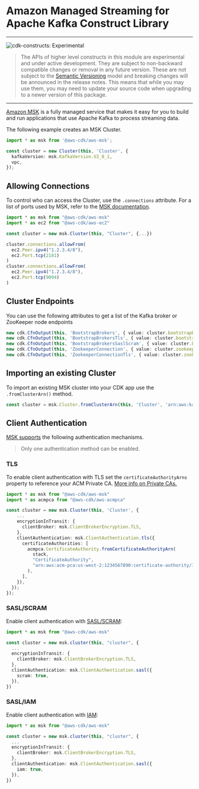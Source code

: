 # Amazon Managed Streaming for Apache Kafka Construct Library
<!--BEGIN STABILITY BANNER-->

---

![cdk-constructs: Experimental](https://img.shields.io/badge/cdk--constructs-experimental-important.svg?style=for-the-badge)

> The APIs of higher level constructs in this module are experimental and under active development.
> They are subject to non-backward compatible changes or removal in any future version. These are
> not subject to the [Semantic Versioning](https://semver.org/) model and breaking changes will be
> announced in the release notes. This means that while you may use them, you may need to update
> your source code when upgrading to a newer version of this package.

---

<!--END STABILITY BANNER-->

[Amazon MSK](https://aws.amazon.com/msk/) is a fully managed service that makes it easy for you to build and run applications that use Apache Kafka to process streaming data.

The following example creates an MSK Cluster.

```ts
import * as msk from '@aws-cdk/aws-msk';

const cluster = new Cluster(this, 'Cluster', {
  kafkaVersion: msk.KafkaVersion.V2_8_1,
  vpc,
});
```

## Allowing Connections

To control who can access the Cluster, use the `.connections` attribute. For a list of ports used by MSK, refer to the [MSK documentation](https://docs.aws.amazon.com/msk/latest/developerguide/client-access.html#port-info).

```typescript
import * as msk from "@aws-cdk/aws-msk"
import * as ec2 from "@aws-cdk/aws-ec2"

const cluster = new msk.Cluster(this, "Cluster", {...})

cluster.connections.allowFrom(
  ec2.Peer.ipv4("1.2.3.4/8"),
  ec2.Port.tcp(2181)
)
cluster.connections.allowFrom(
  ec2.Peer.ipv4("1.2.3.4/8"),
  ec2.Port.tcp(9094)
)
```

## Cluster Endpoints

You can use the following attributes to get a list of the Kafka broker or ZooKeeper node endpoints

```typescript
new cdk.CfnOutput(this, 'BootstrapBrokers', { value: cluster.bootstrapBrokers });
new cdk.CfnOutput(this, 'BootstrapBrokersTls', { value: cluster.bootstrapBrokersTls });
new cdk.CfnOutput(this, 'BootstrapBrokersSaslScram', { value: cluster.bootstrapBrokersSaslScram });
new cdk.CfnOutput(this, 'ZookeeperConnection', { value: cluster.zookeeperConnectionString });
new cdk.CfnOutput(this, 'ZookeeperConnectionTls', { value: cluster.zookeeperConnectionStringTls });
```

## Importing an existing Cluster

To import an existing MSK cluster into your CDK app use the `.fromClusterArn()` method.

```typescript
const cluster = msk.Cluster.fromClusterArn(this, 'Cluster', 'arn:aws:kafka:us-west-2:1234567890:cluster/a-cluster/11111111-1111-1111-1111-111111111111-1')
```

## Client Authentication

[MSK supports](https://docs.aws.amazon.com/msk/latest/developerguide/kafka_apis_iam.html) the following authentication mechanisms.

> Only one authentication method can be enabled.

### TLS

To enable client authentication with TLS set the `certificateAuthorityArns` property to reference your ACM Private CA. [More info on Private CAs.](https://docs.aws.amazon.com/msk/latest/developerguide/msk-authentication.html)

```typescript
import * as msk from "@aws-cdk/aws-msk"
import * as acmpca from "@aws-cdk/aws-acmpca"

const cluster = new msk.Cluster(this, 'Cluster', {
    ...
    encryptionInTransit: {
      clientBroker: msk.ClientBrokerEncryption.TLS,
    },
    clientAuthentication: msk.ClientAuthentication.tls({
      certificateAuthorities: [
        acmpca.CertificateAuthority.fromCertificateAuthorityArn(
          stack,
          "CertificateAuthority",
          "arn:aws:acm-pca:us-west-2:1234567890:certificate-authority/11111111-1111-1111-1111-111111111111"
        ),
      ],
    }),
  });
});
```

### SASL/SCRAM

Enable client authentication with [SASL/SCRAM](https://docs.aws.amazon.com/msk/latest/developerguide/msk-password.html):

```typescript
import * as msk from "@aws-cdk/aws-msk"

const cluster = new msk.cluster(this, "cluster", {
  ...
  encryptionInTransit: {
    clientBroker: msk.ClientBrokerEncryption.TLS,
  },
  clientAuthentication: msk.ClientAuthentication.sasl({
    scram: true,
  }),
})
```

### SASL/IAM

Enable client authentication with [IAM](https://docs.aws.amazon.com/msk/latest/developerguide/iam-access-control.html):

```typescript
import * as msk from "@aws-cdk/aws-msk"

const cluster = new msk.cluster(this, "cluster", {
  ...
  encryptionInTransit: {
    clientBroker: msk.ClientBrokerEncryption.TLS,
  },
  clientAuthentication: msk.ClientAuthentication.sasl({
    iam: true,
  }),
})
```

